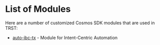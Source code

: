 <!--
order: 0
-->

# List of Modules

Here are a number of customized Cosmos SDK modules that are used in TRST:

- [auto-ibc-tx](auto-ibc-tx/README.md) - Module for Intent-Centric Automation
<!-- 
- [claim](claim/spec/README.md) - Module managing the claiming process for the vested airdrop.
- [alloc](alloc/README.md) - Distribution of the inflation rewards to the respective  accounts (Staking, Relayer Rewards, Community Pool).
- [mint](mint) - Module that regulates the inflation of TRST on the Hub -->